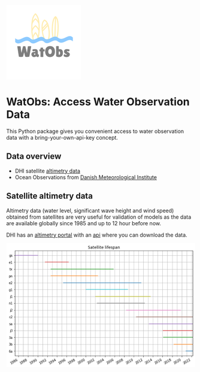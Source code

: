 ![](images/logo_200px.png)


# WatObs: Access Water Observation Data

This Python package gives you convenient access to water observation data with a bring-your-own-api-key concept. 

## Data overview

* DHI satellite [altimetry data](https://altimetry.dhigroup.com/purchase)
* Ocean Observations from [Danish Meteorological Institute](https://confluence.govcloud.dk/display/FDAPI/Danish+Meteorological+Institute+-+Open+Data)

## Satellite altimetry data 

Altimetry data (water level, significant wave height and wind speed) obtained from satellites are very useful for validation of models as the data are available globally since 1985 and up to 12 hour before now. 

DHI has an [altimetry portal](https://altimetry.dhigroup.com/purchase) with an [api](https://altimetry-shop-data-api.dhigroup.com/apidoc) where you can download the data. 

![](images/altimetry_overview.png)
